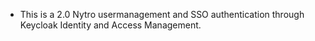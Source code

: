 * This is a 2.0 Nytro usermanagement and SSO authentication through Keycloak Identity and Access Management.